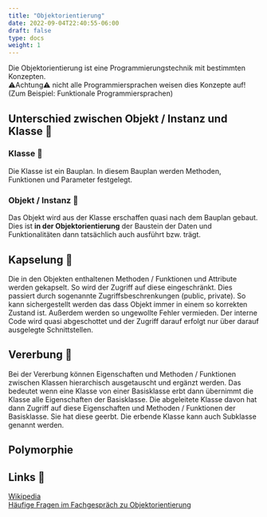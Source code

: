```yaml
---
title: "Objektorientierung"
date: 2022-09-04T22:40:55-06:00
draft: false
type: docs
weight: 1
---
```


Die Objektorientierung ist eine Programmierungstechnik mit bestimmten Konzepten.  
⚠️Achtung⚠️ nicht alle Programmiersprachen weisen dies Konzepte auf! (Zum Beispiel: Funktionale Programmiersprachen)

## Unterschied zwischen Objekt / Instanz und Klasse 📘

### Klasse 📘

Die Klasse ist ein Bauplan. In diesem Bauplan werden Methoden, Funktionen und Parameter festgelegt.

### Objekt / Instanz  🚗

Das Objekt wird aus der Klasse erschaffen quasi nach dem Bauplan gebaut. Dies ist **in der Objektorientierung** der Baustein der Daten und Funktionalitäten dann tatsächlich auch ausführt bzw. trägt.

## Kapselung 💊

Die in den Objekten enthaltenen Methoden / Funktionen und Attribute werden gekapselt. So wird der Zugriff auf diese eingeschränkt. Dies passiert durch sogenannte Zugriffsbeschrenkungen (public, private). So kann sichergestellt werden das dass Objekt immer in einem so korrekten Zustand ist. Außerdem werden so ungewollte Fehler vermieden. Der interne Code wird quasi abgeschottet und der Zugriff darauf erfolgt nur über darauf ausgelegte Schnittstellen.

## Vererbung 🔗

Bei der Vererbung können Eigenschaften und Methoden / Funktionen zwischen Klassen hierarchisch ausgetauscht und ergänzt werden. Das bedeutet wenn eine Klasse von einer Basisklasse erbt dann übernimmt die Klasse alle Eigenschaften der Basisklasse. Die abgeleitete Klasse davon hat dann Zugriff auf diese Eigenschaften und Methoden / Funktionen der Basisklasse. Sie hat diese geerbt. Die erbende Klasse kann auch Subklasse genannt werden.

## Polymorphie

## Links 🔗

[Wikipedia](https://de.wikipedia.org/wiki/Objektorientierung)  
[Häufige Fragen im Fachgespräch zu Objektorientierung](https://it-berufe-podcast.de/haeufige-fragen-im-fachgespraech-objektorientierung-anwendungsentwickler-podcast-2/)  

